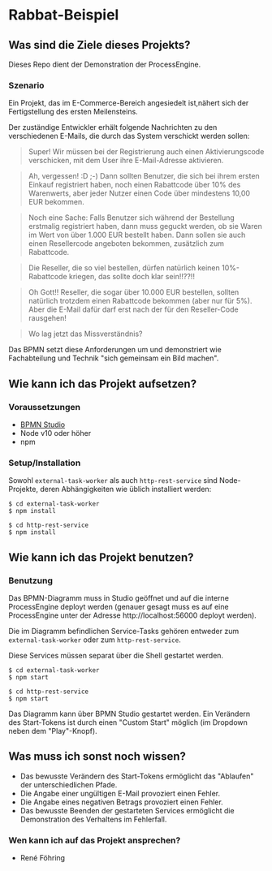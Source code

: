 # Rabbat-Beispiel


## Was sind die Ziele dieses Projekts?

Dieses Repo dient der Demonstration der ProcessEngine.

### Szenario

Ein Projekt, das im E-Commerce-Bereich angesiedelt ist,nähert sich der Fertigstellung des ersten Meilensteins.

Der zuständige Entwickler erhält folgende Nachrichten zu den verschiedenen E-Mails, die durch das System verschickt werden sollen:

> Super! Wir müssen bei der Registrierung auch einen Aktivierungscode verschicken, mit dem User ihre E-Mail-Adresse aktivieren.

> Ah, vergessen! :D ;-) Dann sollten Benutzer, die sich bei ihrem ersten Einkauf registriert haben, noch einen Rabattcode über 10% des Warenwerts, aber jeder Nutzer einen Code über mindestens 10,00 EUR bekommen.

> Noch eine Sache: Falls Benutzer sich während der Bestellung erstmalig registriert haben, dann muss geguckt werden, ob sie Waren im Wert von über 1.000 EUR bestellt haben. Dann sollen sie auch einen Resellercode angeboten bekommen, zusätzlich zum Rabattcode.

> Die Reseller, die so viel bestellen, dürfen natürlich keinen 10%-Rabattcode kriegen, das sollte doch klar sein!!??!!

> Oh Gott!! Reseller, die sogar über 10.000 EUR bestellen, sollten natürlich trotzdem einen Rabattcode bekommen (aber nur für 5%). Aber die E-Mail dafür darf erst nach der für den Reseller-Code rausgehen!

> Wo lag jetzt das Missverständnis?

Das BPMN setzt diese Anforderungen um und demonstriert wie Fachabteilung und Technik "sich gemeinsam ein Bild machen".

## Wie kann ich das Projekt aufsetzen?


### Voraussetzungen

- [BPMN Studio](https://www.process-engine.io/downloads/)
- Node v10  oder höher
- npm


### Setup/Installation

Sowohl `external-task-worker` als auch `http-rest-service` sind Node-Projekte, deren Abhängigkeiten wie üblich installiert werden:

```shell
$ cd external-task-worker
$ npm install

$ cd http-rest-service
$ npm install
```

## Wie kann ich das Projekt benutzen?


### Benutzung

Das BPMN-Diagramm muss in Studio geöffnet und auf die interne ProcessEngine deployt werden (genauer gesagt muss es auf eine ProcessEngine unter der Adresse http://localhost:56000 deployt werden).

Die im Diagramm befindlichen Service-Tasks gehören entweder zum `external-task-worker` oder zum `http-rest-service`.

Diese Services müssen separat über die Shell gestartet werden.

```shell
$ cd external-task-worker
$ npm start

$ cd http-rest-service
$ npm start
```

Das Diagramm kann über BPMN Studio gestartet werden.
Ein Verändern des Start-Tokens ist durch einen "Custom Start" möglich (im Dropdown neben dem "Play"-Knopf).

## Was muss ich sonst noch wissen?

- Das bewusste Verändern des Start-Tokens ermöglicht das "Ablaufen" der unterschiedlichen Pfade.
- Die Angabe einer ungültigen E-Mail provoziert einen Fehler.
- Die Angabe eines negativen Betrags provoziert einen Fehler.
- Das bewusste Beenden der gestarteten Services ermöglicht die Demonstration des Verhaltens im Fehlerfall.

### Wen kann ich auf das Projekt ansprechen?

* René Föhring
